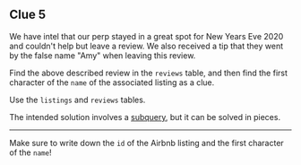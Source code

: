 ## Clue 5

We have intel that our perp stayed in a great spot for New Years Eve 2020 and couldn't help but leave a review. We also received a tip that they went by the false name "Amy" when leaving this review.

Find the above described review in the `reviews` table, and then find the first character of the `name` of the associated listing as a clue.

Use the `listings` and `reviews` tables.

The intended solution involves a [subquery](https://sqlbolt.com/topic/subqueries), but it can be solved in pieces.

---

Make sure to write down the `id` of the Airbnb listing and the first character of the `name`!